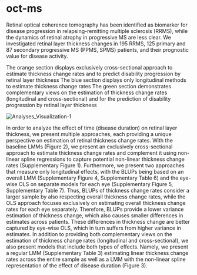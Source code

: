 # oct-ms

Retinal optical coherence tomography has been identified as biomarker for disease progression in relapsing-remitting multiple sclerosis (RRMS), while the dynamics of retinal atrophy in progressive MS are less clear. We investigated retinal layer thickness changes in 195 RRMS, 125 primary and 87 secondary progressive MS (PPMS, SPMS) patients, and their prognostic value for disease activity.

The orange section displays exclusively cross-sectional approach to estimate thickness change rates and to predict disability progression by retinal layer thickness
The blue section displays only longitudinal methods to estimate thickness change rates
The green section demonstrates complementary views on the estimation of thickness change rates (longitudinal and cross-sectional) and for the prediction of disability progression by retinal layer thickness

![Analyses_Visualization-1](https://github.com/AlexHartmann00/oct-ms/assets/87905364/fbcaffe6-9653-406f-bee2-683ec9cf0083)

In order to analyze the effect of time (disease duration) on retinal layer thickness, we present multiple approaches, each providing a unique perspective on estimation of retinal thickness change rates. With the baseline LMMs (Figure 2), we present an exclusively cross-sectional approach to estimate thickness change rates and complement it using non-linear spline regressions to capture potential non-linear thickness change rates (Supplementary Figure 1). Furthermore, we present two approaches that measure only longitudinal effects, with the BLUPs being based on an overall LMM (Supplementary Figure 4, Supplementary Table 6) and the eye-wise OLS on separate models for each eye (Supplementary Figure 5, Supplementary Table 7). Thus, BLUPs of thickness change rates consider a larger sample by also respecting overall thickness change rates, while the OLS approach focuses exclusively on estimating overall thickness change rates for each eye separately. Therefore, BLUPs provide a lower variance estimation of thickness change, which also causes smaller differences in estimates across patients. These differences in thickness change are better captured by eye-wise OLS, which in turn suffers from higher variance in estimates.
In addition to providing both complementary views on the estimation of thickness change rates (longitudinal and cross-sectional), we also present models that include both types of effects. Namely, we present a regular LMM (Supplementary Table 3) estimating linear thickness change rates across the entire sample as well as a LMM with the non-linear spline representation of the effect of disease duration (Figure 3). 
